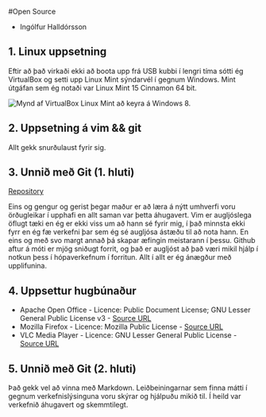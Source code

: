 #Open Source

- Ingólfur Halldórsson

## 1. Linux uppsetning

Eftir að það virkaði ekki að boota upp frá USB kubbi í lengri tíma sótti ég VirtualBox og setti upp Linux Mint
sýndarvél í gegnum Windows.  Mint útgáfan sem ég notaði var Linux Mint 15 Cinnamon 64 bit.

![Mynd af VirtualBox Linux Mint að keyra á Windows 8.](http://farm6.staticflickr.com/5527/11123205146_1762c0089e_b.jpg)

## 2. Uppsetning á vim && git

Allt gekk snurðulaust fyrir sig.

## 3. Unnið með Git (1. hluti)

[Repository](https://github.com/ingolfurh/INTOPrufa)

Eins og gengur og gerist þegar maður er að læra á nýtt umhverfi voru örðugleikar í upphafi en allt saman var
þetta áhugavert.  Vim er augljóslega öflugt tæki en ég er ekki viss um að hann sé fyrir mig, í það minnsta ekki
fyrr en ég fæ verkefni þar sem ég sé augljósa ástæðu til að nota hann.  En eins og með svo margt annað þá skapar
æfingin meistarann í þessu.  Github aftur á móti er mjög sniðugt forrit, og það er augljóst að það væri mikil 
hjálp í notkun þess í hópaverkefnum í forritun.  Allt í allt er ég ánægður með upplifunina.

## 4. Uppsettur hugbúnaður

- Apache Open Office - Licence: Public Document License; GNU Lesser General Public License v3 - [Source URL](http://www.openoffice.org/download/other.html#source)
- Mozilla Firefox - Licence: Mozilla Public License	- [Source URL](https://developer.mozilla.org/en-US/docs/Developer_Guide/Source_Code/Downloading_Source_Archives?redirectlocale=en-US&redirectslug=Download_Mozilla_Source_Code)
- VLC Media Player - Licence: GNU Lesser General Public License - [Source URL](http://www.videolan.org/vlc/download-sources.html)

## 5. Unnið með Git (2. hluti)

Það gekk vel að vinna með Markdown. Leiðbeiningarnar sem finna mátti í gegnum verkefnislýsinguna voru skýrar og
hjálpuðu mikið til.  Í heild var verkefnið áhugavert og skemmtilegt.
